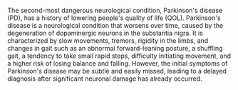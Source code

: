 The second-most dangerous neurological 
condition, Parkinson's disease (PD), has a history of 
lowering people's quality of life (QOL). Parkinson's disease is 
a neurological condition that worsens over time, caused by 
the degeneration of dopaminergic neurons in the substantia 
nigra. It is characterized by slow movements, tremors, 
rigidity in the limbs, and changes in gait such as an 
abnormal forward-leaning posture, a shuffling gait, a 
tendency to take small rapid steps, difficulty initiating 
movement, and a higher risk of losing balance and falling. 
However, the initial symptoms of Parkinson's disease may be 
subtle and easily missed, leading to a delayed diagnosis 
after significant neuronal damage has already occurred. 
